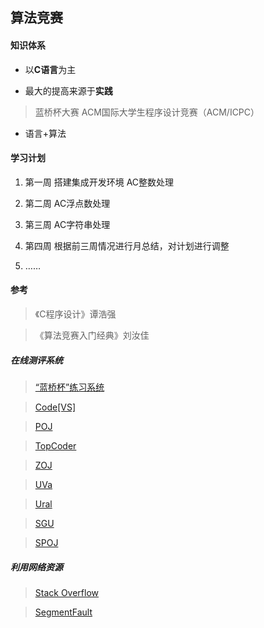 ## **算法竞赛**

#### **知识体系**

- 以**C语言**为主

- 最大的提高来源于**实践**

> 蓝桥杯大赛
ACM国际大学生程序设计竞赛（ACM/ICPC）

- 语言+算法

#### **学习计划**

1. 第一周
搭建集成开发环境
AC整数处理

2. 第二周
AC浮点数处理

3. 第三周
AC字符串处理

4. 第四周
根据前三周情况进行月总结，对计划进行调整

5. ……

#### **参考**

> 《C程序设计》谭浩强

> 《算法竞赛入门经典》刘汝佳

##### 在线测评系统

> [“蓝桥杯”练习系统](http://lx.lanqiao.org)

> [Code[VS]](http://codevs.cn)

> [POJ](http://poj.org)

> [TopCoder](www.topcoder.com/tc)

> [ZOJ](acm.zju.edu.cn)

> [UVa](uva.onlinejudge.org)

> [Ural](acm.timus.ru)

> [SGU](acm.sgu.ru)

> [SPOJ](www.spoj.pl)

##### 利用网络资源

> [Stack Overflow](http://stackoverflow.com)

> [SegmentFault](https://segmentfault.com)